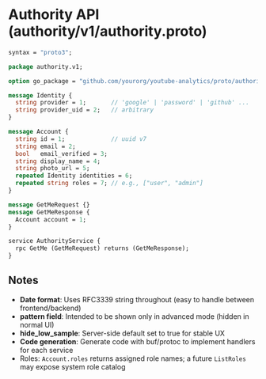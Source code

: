 # Authority API (authority/v1/authority.proto)

```protobuf
syntax = "proto3";

package authority.v1;

option go_package = "github.com/yourorg/youtube-analytics/proto/authority/v1;authorityv1";

message Identity {
  string provider = 1;       // 'google' | 'password' | 'github' ...
  string provider_uid = 2;   // arbitrary
}

message Account {
  string id = 1;             // uuid v7
  string email = 2;
  bool   email_verified = 3;
  string display_name = 4;
  string photo_url = 5;
  repeated Identity identities = 6;
  repeated string roles = 7; // e.g., ["user", "admin"]
}

message GetMeRequest {}
message GetMeResponse { 
  Account account = 1; 
}

service AuthorityService {
  rpc GetMe (GetMeRequest) returns (GetMeResponse);
}
```

## Notes

- **Date format**: Uses RFC3339 string throughout (easy to handle between frontend/backend)
- **pattern field**: Intended to be shown only in advanced mode (hidden in normal UI)
- **hide_low_sample**: Server-side default set to true for stable UX
- **Code generation**: Generate code with buf/protoc to implement handlers for each service
 - Roles: `Account.roles` returns assigned role names; a future `ListRoles` may expose system role catalog
